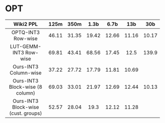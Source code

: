 # OPT

| Wiki2 PPL | 125m | 350m | 1.3b | 6.7b | 13b | 30b |
|:---------:|:----:|:--------:|:---------:|:--------:|:---------:|:----------:|
| OPTQ-INT3 Row-wise  | 46.11 | 31.35 | 19.42 | 12.66 | 11.16  | 10.17 |
| LUT-GEMM-INT3 Row-wise | 69.81 | 43.41 | 68.56 | 17.45 | 12.5 | 139.9 |
| Ours-INT3 Column-wise | 37.22 | 27.72 | 17.79 | 11.81 | 10.69 | |
| Ours-INT3 Block-wise (8 column) | 69.03 | 33.01 | 21.97 | 12.69 | 12.44 | 10.13 |
| Ours-INT3 Block-wise (cust. groups) | 52.57 | 28.04 | 19.3 | 12.12 | 11.28 | |

